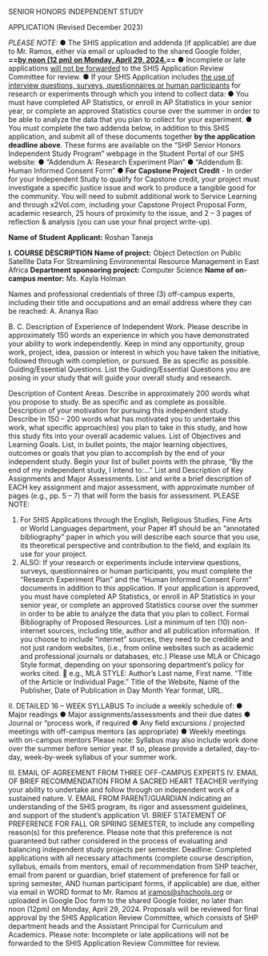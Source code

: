 SENIOR HONORS INDEPENDENT STUDY

APPLICATION
(Revised December 2023)

*PLEASE NOTE:*
	● The SHIS application and addenda (if applicable) are due to Mr. Ramos, either via email or uploaded to the shared Google folder, __==<u>by noon (12 pm) on Monday, April 29, 2024.</u>==__
	● Incomplete or late applications <u>will not be forwarded</u> to the SHIS Application Review Committee for review.
	● If your SHIS Application includes <u>the use of interview questions, surveys, questionnaires or human participants</u> for research or experiments through which you intend to collect data:
		● You must have completed AP Statistics, or enroll in AP Statistics in your senior year, or complete an approved Statistics course over the summer in order to be able to analyze the data that you plan to collect for your experiment.
		● You must complete the two addenda below, in addition to this SHIS application, and submit all of these documents together **by the application deadline above**. These forms are available on the “SHP Senior Honors Independent Study Program” webpage in the Student Portal of our SHS website:
		● “Addendum A: Research Experiment Plan”
		● “Addendum B: Human Informed Consent Form”
	● **For Capstone Project Credit** - In order for your Independent Study to qualify for Capstone credit, your project must investigate a specific justice issue and work to produce a tangible good for the community. You will need to submit additional work to Service Learning and through x2Vol.com, including your Capstone Project Proposal Form, academic research, 25 hours of proximity to the issue, and 2 – 3 pages of reflection &amp; analysis (you can use your final project write-up).



**Name of Student Applicant:** Roshan Taneja

**I. COURSE DESCRIPTION**
**Name of project:** Object Detection on Public Satellite Data For Streamlining Environmental Resource Management in East Africa
**Department sponsoring project:** Computer Science
**Name of on-campus mentor:** Ms. Kayla Holman

Names and professional credentials of three (3) off-campus experts, including their title and
occupations and an email address where they can be reached:
A. Ananya Rao

B.
C.
Description of Experience of Independent Work. Please describe in approximately 150 words an
experience in which you have demonstrated your ability to work independently. Keep in mind any
opportunity, group work, project, idea, passion or interest in which you have taken the initiative,
followed through with completion, or pursued. Be as specific as possible.
Guiding/Essential Questions. List the Guiding/Essential Questions you are posing in your study
that will guide your overall study and research.

Description of Content Areas. Describe in approximately 200 words what you propose to study. Be
as specific and as complete as possible.
Description of your motivation for pursuing this independent study. Describe in 150 – 200
words what has motivated you to undertake this work, what specific approach(es) you plan to take in
this study, and how this study fits into your overall academic values.
List of Objectives and Learning Goals. List, in bullet points, the major learning objectives,
outcomes or goals that you plan to accomplish by the end of your independent study. Begin your list
of bullet points with the phrase, “By the end of my independent study, I intend to:…”
List and Description of Key Assignments and Major Assessments. List and write a brief
description of EACH key assignment and major assessment, with approximate number of pages
(e.g., pp. 5 – 7) that will form the basis for assessment.
PLEASE NOTE:
1. For SHIS Applications through the English, Religious Studies, Fine Arts or World
Languages department, your Paper #1 should be an “annotated bibliography” paper in
which you will describe each source that you use, its theoretical perspective and contribution to
the field, and explain its use for your project.
2. ALSO: If your research or experiments include interview questions, surveys,
questionnaires or human participants, you must complete the “Research Experiment
Plan” and the “Human Informed Consent Form” documents in addition to this
application. If your application is approved, you must have completed AP Statistics, or
enroll in AP Statistics in your senior year, or complete an approved Statistics course
over the summer in order to be able to analyze the data that you plan to collect.
Formal Bibliography of Proposed Resources. List a minimum of ten (10) non-internet sources,
including title, author and all publication information.  If you choose to include “internet” sources, they
need to be credible and not just random websites, (i.e., from online websites such as academic and
professional journals or databases, etc.)
Please use MLA or Chicago Style format, depending on your sponsoring department’s policy
for works cited.
 e.g., MLA STYLE:
Author’s Last name, First name. “Title of the Article or Individual Page.” Title of the Website, Name of
the Publisher, Date of Publication in Day Month Year format, URL.

II. DETAILED 16 – WEEK SYLLABUS
To include a weekly schedule of:
● Major readings
● Major assignments/assessments and their due dates
● Journal or “process work, if required
● Any field excursions / projected meetings with off-campus mentors (as appropriate)
● Weekly meetings with on-campus mentors
Please note: Syllabus may also include work done over the summer before senior year. If so, please
provide a detailed, day-to-day, week-by-week syllabus of your summer work.

III. EMAIL OF AGREEMENT FROM THREE OFF-CAMPUS EXPERTS
IV. EMAIL OF BRIEF RECOMMENDATION FROM A SACRED HEART TEACHER verifying your
ability to undertake and follow through on independent work of a sustained nature.
V. EMAIL FROM PARENT/GUARDIAN indicating an understanding of the SHIS program, its rigor
and assessment guidelines, and support of the student’s application
VI. BRIEF STATEMENT OF PREFERENCE FOR FALL OR SPRING SEMESTER, to include any
compelling reason(s) for this preference. Please note that this preference is not guaranteed but rather
considered in the process of evaluating and balancing independent study projects per semester.
Deadline:
Completed applications with all necessary attachments (complete course description, syllabus, emails
from mentors, email of recommendation from SHP teacher, email from parent or guardian, brief
statement of preference for fall or spring semester, AND human participant forms, if applicable) are
due, either via email in WORD format to Mr. Ramos at jramos@shschools.org or uploaded in
Google Doc form to the shared Google folder, no later than noon (12pm) on Monday, April 29,
2024.
Proposals will be reviewed for final approval by the SHIS Application Review Committee, which
consists of SHP department heads and the Assistant Principal for Curriculum and Academics.
Please note: Incomplete or late applications will not be forwarded to the SHIS Application Review
Committee for review.